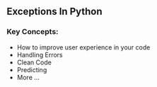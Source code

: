 ## Exceptions In Python

### Key Concepts:
- How to improve user experience in your code
- Handling Errors
- Clean Code
- Predicting
- More ...
